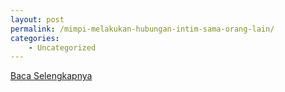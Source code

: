 ```yaml
---
layout: post
permalink: /mimpi-melakukan-hubungan-intim-sama-orang-lain/
categories:
    - Uncategorized
---
```


[Baca Selengkapnya](/05)